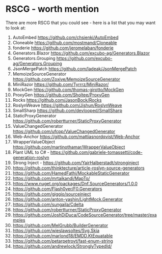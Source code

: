 # RSCG - worth mention

There are more RSCG that you could see - here is a list that you may want  to look at:

1.	AutoEmbed	https://github.com/chsienki/AutoEmbed
2.	Cloneable	https://github.com/mostmand/Cloneable
3.	fonderie	https://github.com/jeromelaban/fonderie
4.	Generators.Blazor	https://github.com/excubo-ag/Generators.Blazor
5.	Generators.Grouping	https://github.com/excubo-ag/Generators.Grouping
6.	JsonMergePatch	https://github.com/ladeak/JsonMergePatch
7.	MemoizeSourceGenerator	https://github.com/Zoxive/MemoizeSourceGenerator
8.	MiniRazor	https://github.com/Tyrrrz/MiniRazor/
9.	MockGen	https://github.com/thomas-girotto/MockGen
10.	ProxyGen	https://github.com/Sholtee/ProxyGen
11.	Rocks	https://github.com/JasonBock/Rocks
12.	RoslynWeave	https://github.com/Jishun/RoslynWeave
13.	SmallSharp	https://github.com/devlooped/SmallSharp
14.	StaticProxyGenerator	https://github.com/robertturner/StaticProxyGenerator
15.	ValueChangedGenerator	https://github.com/ufcpp/ValueChangedGenerator
16.	Web-Anchor	https://github.com/mattiasnordqvist/Web-Anchor
17.	WrapperValueObject	https://github.com/martinothamar/WrapperValueObject
18. Plant UML to C#  -  https://github.com/gabriele-tomassetti/code-generation-roslyn
19. Strong Inject -  https://github.com/YairHalberstadt/stronginject
20. https://github.com/thinktecture/article-roslyn-source-generators 
21. https://github.com/HamedFathi/MockableStaticGenerator
22. https://github.com/mrtaikandi/MapTo/
23. https://www.nuget.org/packages/Dnf.SourceGenerators/1.0.0 
24. https://github.com/Flash0ver/F0.Generators
25. https://github.com/giggio/sourceinject
26. https://github.com/anton-yashin/LightMock.Generator
27. https://github.com/sungaila/Cdelta
28. https://github.com/robertturner/StaticProxyGenerator
29. https://github.com/JoshDiDuca/CodeSourceGenerator/tree/master/examples
30. https://github.com/MelGrubb/BuilderGenerator
31. https://github.com/wieslawsoltes/Svg.Skia
32. https://github.com/marlond18/EMDD.KtEquatable
33. https://github.com/petarpetrovt/fast-enum-string
34. https://github.com/andrewlock/StronglyTypedId/